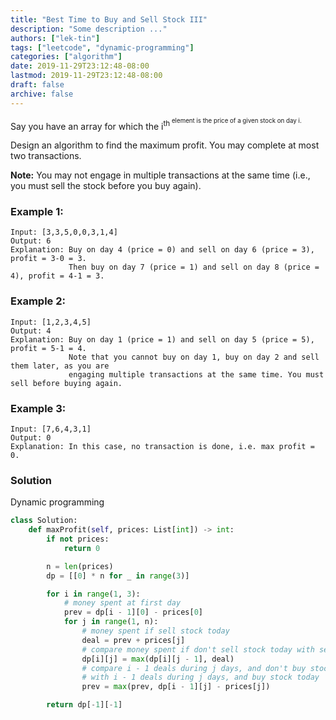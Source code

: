 ```yaml
---
title: "Best Time to Buy and Sell Stock III"
description: "Some description ..."
authors: ["lek-tin"]
tags: ["leetcode", "dynamic-programming"]
categories: ["algorithm"]
date: 2019-11-29T23:12:48-08:00
lastmod: 2019-11-29T23:12:48-08:00
draft: false
archive: false
---
```

Say you have an array for which the i<sup>th<sup> element is the price of a given stock on day i.

Design an algorithm to find the maximum profit. You may complete at most two transactions.

**Note:** You may not engage in multiple transactions at the same time (i.e., you must sell the stock before you buy again).

### Example 1:
```
Input: [3,3,5,0,0,3,1,4]
Output: 6
Explanation: Buy on day 4 (price = 0) and sell on day 6 (price = 3), profit = 3-0 = 3.
             Then buy on day 7 (price = 1) and sell on day 8 (price = 4), profit = 4-1 = 3.
```

### Example 2:
```
Input: [1,2,3,4,5]
Output: 4
Explanation: Buy on day 1 (price = 1) and sell on day 5 (price = 5), profit = 5-1 = 4.
             Note that you cannot buy on day 1, buy on day 2 and sell them later, as you are
             engaging multiple transactions at the same time. You must sell before buying again.
```

### Example 3:
```
Input: [7,6,4,3,1]
Output: 0
Explanation: In this case, no transaction is done, i.e. max profit = 0.
```

### Solution
Dynamic programming
```python
class Solution:
    def maxProfit(self, prices: List[int]) -> int:
        if not prices:
            return 0

        n = len(prices)
        dp = [[0] * n for _ in range(3)]

        for i in range(1, 3):
            # money spent at first day
            prev = dp[i - 1][0] - prices[0]
            for j in range(1, n):
                # money spent if sell stock today
                deal = prev + prices[j]
                # compare money spent if don't sell stock today with sell stock today
                dp[i][j] = max(dp[i][j - 1], deal)
                # compare i - 1 deals during j days, and don't buy stock today
                # with i - 1 deals during j days, and buy stock today
                prev = max(prev, dp[i - 1][j] - prices[j])

        return dp[-1][-1]
```